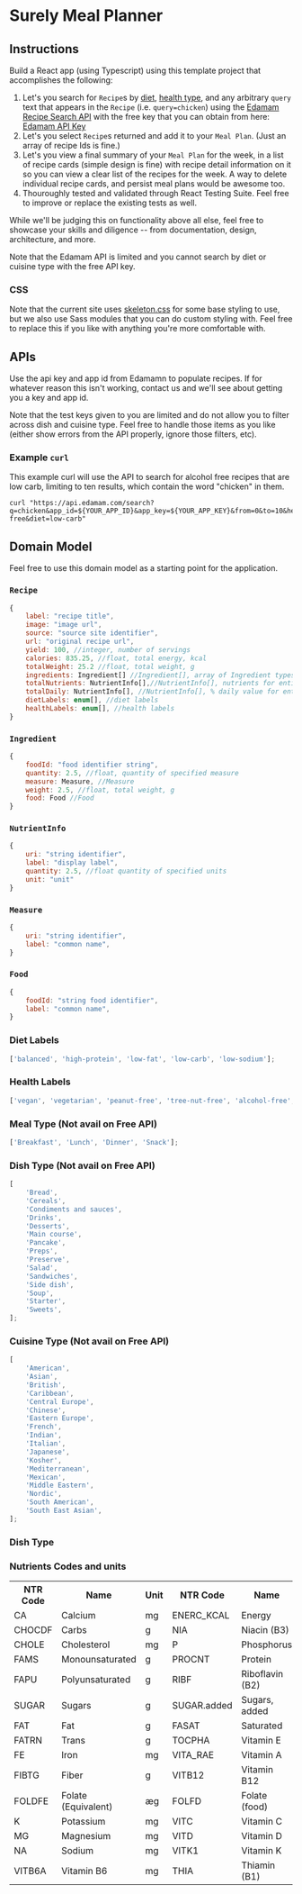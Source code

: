 # Surely Meal Planner

## Instructions

Build a React app (using Typescript) using this template project that accomplishes the following:

1. Let's you search for `Recipe`s by [diet](#diets), [health type](#health_type), and any arbitrary `query` text that appears in the `Recipe` (i.e. `query=chicken`) using the [Edamam Recipe Search API](https://developer.edamam.com/edamam-docs-recipe-api) with the free key that you can obtain from here: [Edamam API Key](https://developer.edamam.com/edamam-recipe-api)
1. Let's you select `Recipe`s returned and add it to your `Meal Plan`. (Just an array of recipe Ids is fine.)
1. Let's you view a final summary of your `Meal Plan` for the week, in a list of recipe cards (simple design is fine) with recipe detail information on it so you can view a clear list of the recipes for the week. A way to delete individual recipe cards, and persist meal plans would be awesome too.
1. Thouroughly tested and validated through React Testing Suite. Feel free to improve or replace the existing tests as well.

While we'll be judging this on functionality above all else, feel free to showcase your skills and diligence -- from documentation, design, architecture, and more.

Note that the Edamam API is limited and you cannot search by diet or cuisine type with the free API key.

### CSS

Note that the current site uses [skeleton.css](http://getskeleton.com) for some base styling to use, but we also use Sass modules that you can do custom styling with. Feel free to replace this if you like with anything you're more comfortable with.

## APIs

Use the api key and app id from Edamamn to populate recipes. If for whatever reason this isn't working, contact us and we'll see about getting you a key and app id.

Note that the test keys given to you are limited and do not allow you to filter across dish and cuisine type. Feel free to handle those items as you like (either show errors from the API properly, ignore those filters, etc).

### Example `curl`

This example curl will use the API to search for alcohol free recipes that are low carb, limiting to ten results, which contain the word "chicken" in them.

```shell
curl "https://api.edamam.com/search?q=chicken&app_id=${YOUR_APP_ID}&app_key=${YOUR_APP_KEY}&from=0&to=10&health=alcohol-free&diet=low-carb"
```

## Domain Model

Feel free to use this domain model as a starting point for the application.

### `Recipe`

```javascript
{
    label: "recipe title",
    image: "image url",
    source: "source site identifier",
    url: "original recipe url",
    yield: 100, //integer, number of servings
    calories: 835.25, //float, total energy, kcal
    totalWeight: 25.2 //float, total weight, g
    ingredients: Ingredient[] //Ingredient[], array of Ingredient types
    totalNutrients: NutrientInfo[],//NutrientInfo[], nutrients for entire recipe
    totalDaily: NutrientInfo[], //NutrientInfo[], % daily value for entire recipe
    dietLabels: enum[], //diet labels
    healthLabels: enum[], //health labels
}
```

### `Ingredient`

```javascript
{
    foodId: "food identifier string",
    quantity: 2.5, //float, quantity of specified measure
    measure: Measure, //Measure
    weight: 2.5, //float, total weight, g
    food: Food //Food
}
```

### `NutrientInfo`

```javascript
{
    uri: "string identifier",
    label: "display label",
    quantity: 2.5, //float quantity of specified units
    unit: "unit"
}
```

### `Measure`

```javascript
{
    uri: "string identifier",
    label: "common name",
}
```

### `Food`

```javascript
{
    foodId: "string food identifier",
    label: "common name",
}
```

### <a name="diets"></a> Diet Labels

```javascript
['balanced', 'high-protein', 'low-fat', 'low-carb', 'low-sodium'];
```

### <a name="health"></a> Health Labels

```javascript
['vegan', 'vegetarian', 'peanut-free', 'tree-nut-free', 'alcohol-free', 'sugar-concious'];
```

### <a name="meal_type"></a> Meal Type (Not avail on Free API)

```javascript
['Breakfast', 'Lunch', 'Dinner', 'Snack'];
```

### <a name="dish_type"></a> Dish Type (Not avail on Free API)

```javascript
[
    'Bread',
    'Cereals',
    'Condiments and sauces',
    'Drinks',
    'Desserts',
    'Main course',
    'Pancake',
    'Preps',
    'Preserve',
    'Salad',
    'Sandwiches',
    'Side dish',
    'Soup',
    'Starter',
    'Sweets',
];
```

### <a name="Cuisine Type"></a> Cuisine Type (Not avail on Free API)

```javascript
[
    'American',
    'Asian',
    'British',
    'Caribbean',
    'Central Europe',
    'Chinese',
    'Eastern Europe',
    'French',
    'Indian',
    'Italian',
    'Japanese',
    'Kosher',
    'Mediterranean',
    'Mexican',
    'Middle Eastern',
    'Nordic',
    'South American',
    'South East Asian',
];
```

### <a name="dish_type"></a> Dish Type

### Nutrients Codes and units

<table>
	<tbody><tr>
		<th><span>NTR</span> Code </th>
		<th>Name </th>
		<th>Unit </th>
		<th><span>NTR</span> Code </th>
		<th>Name </th>
		<th>Unit </th>
	</tr>
	<tr>
		<td> CA </td>
		<td> Calcium </td>
		<td> mg </td>
		<td> ENERC_KCAL </td>
		<td> Energy </td>
		<td> kcal </td>
	</tr>
	<tr>
		<td> <span>CHOCDF</span> </td>
		<td> Carbs </td>
		<td> g </td>
		<td> <span>NIA</span> </td>
		<td> Niacin (B3) </td>
		<td> mg </td>
	</tr>
	<tr>
		<td> <span>CHOLE</span> </td>
		<td> Cholesterol </td>
		<td> mg </td>
		<td> P </td>
		<td> Phosphorus </td>
		<td> mg </td>
	</tr>
	<tr>
		<td> <span>FAMS</span> </td>
		<td> Monounsaturated </td>
		<td> g </td>
		<td> <span>PROCNT</span> </td>
		<td> Protein </td>
		<td> g </td>
	</tr>
	<tr>
		<td> <span>FAPU</span> </td>
		<td> Polyunsaturated </td>
		<td> g </td>
		<td> <span>RIBF</span> </td>
		<td> Riboflavin (B2) </td>
		<td> mg </td>
	</tr>
	<tr>
		<td> <span>SUGAR</span> </td>
		<td> Sugars </td>
		<td> g </td>
		<td> <span>SUGAR</span>.added </td>
		<td> Sugars, added </td>
		<td> g </td>
	</tr>
	<tr>
		<td> <span>FAT</span> </td>
		<td> Fat </td>
		<td> g </td>
		<td> <span>FASAT</span> </td>
		<td> Saturated </td>
		<td> g </td>
	</tr>
	<tr>
		<td> <span>FATRN</span> </td>
		<td> Trans </td>
		<td> g </td>
		<td> <span>TOCPHA</span> </td>
		<td> Vitamin E </td>
		<td> mg </td>
	</tr>
	<tr>
		<td> FE </td>
		<td> Iron </td>
		<td> mg </td>
		<td> VITA_RAE </td>
		<td> Vitamin A </td>
		<td> æg </td>
	</tr>
	<tr>
		<td> <span>FIBTG</span> </td>
		<td> Fiber </td>
		<td> g </td>
		<td> VITB12 </td>
		<td> Vitamin B12 </td>
		<td> æg </td>
	</tr>
	<tr>
		<td> <span>FOLDFE</span> </td>
		<td> Folate (Equivalent) </td>
		<td> æg </td>
		<td> <span>FOLFD</span> </td>
		<td> Folate (food) </td>
		<td> æg </td>
	</tr>
	<tr>
		<td> K </td>
		<td> Potassium </td>
		<td> mg </td>
		<td> <span>VITC</span> </td>
		<td> Vitamin C </td>
		<td> mg </td>
	</tr>
	<tr>
		<td> MG </td>
		<td> Magnesium </td>
		<td> mg </td>
		<td> <span>VITD</span> </td>
		<td> Vitamin D </td>
		<td> æg </td>
	</tr>
	<tr>
		<td> NA </td>
		<td> Sodium </td>
		<td> mg </td>
		<td> VITK1 </td>
		<td> Vitamin K </td>
		<td> æg </td>
	</tr>
	<tr>
		<td> VITB6A </td>
		<td> Vitamin B6 </td>
		<td> mg </td>
		<td> <span>THIA</span> </td>
		<td> Thiamin (B1) </td>
		<td> mg </td>
	</tr>
</tbody></table>
